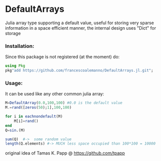 # DefaultArrays
Julia array type supporting a default value, useful for storing very sparse information in a space efficient manner, the internal design uses "Dict" for storage

### Installation:
Since this package is not registered (at the moment) do:
```julia
using Pkg
pkg"add https://github.com/francescoalemanno/DefaultArrays.jl.git";
```

### Usage:
It can be used like any other common julia array:
```julia
M=DefaultArray(0.0,100,100) #0.0 is the default value
M.=rand([zeros(50);1],100,100)

for i in eachnondefault(M)
    M[i]=rand()
end
Q=sin.(M)

sum(Q)  #->  some random value
length(Q.elements) #-> MUCH less space occupied than 100*100 = 10000
```



original idea of Tamas K. Papp @ https://github.com/tpapp
